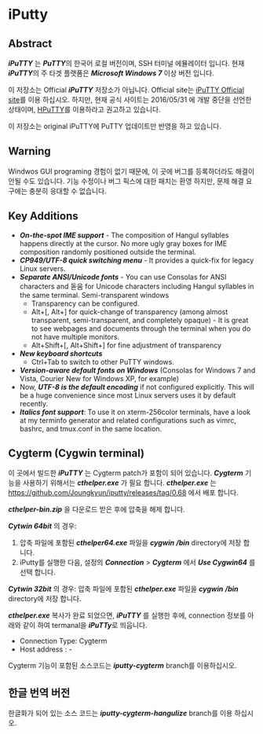 iPutty
===

## Abstract

***iPuTTY*** 는 ***PuTTY***의 한국어 로컬 버전이며, SSH 터미널 에뮬레이터 입니다. 현재 ***iPuTTY***의 주 타겟 플랫폼은 ***Microsoft Windows 7*** 이상 버전 입니다.

이 저장소는 Official ***iPuTTY*** 저장소가 아닙니다. Official site는 [iPuTTY Official site](https://bitbucket.org/daybreaker/iputty/)를 이용 하십시오. 하지만, 현재 공식 사이트는 2016/05/31 에 개발 중단을 선언한 상태이며, [HPuTTY]( https://github.com/teamnop/HPuTTY)를 이용하라고 권고하고 있습니다.

이 저장소는 original iPuTTY에 PuTTY 업데이트만 반영을 하고 있습니다.

## Warning

Windwos GUI programing 경험이 없기 때문에, 이 곳에 버그를 등록하더라도 해결이 안될 수도 있습니다. 기능 수정이나 버그 픽스에 대한 패치는 환영 하지만, 문제 해결 요구에는 충분히 응대할 수 없습니다.

## Key Additions

 * ***On-the-spot IME support*** - The composition of Hangul syllables happens directly at the cursor. No more ugly gray boxes for IME composition randomly positioned outside the terminal.
 * ***CP949/UTF-8 quick switching menu*** - It provides a quick-fix for legacy Linux servers.
 * ***Separate ANSI/Unicode fonts*** - You can use Consolas for ANSI characters and 돋움 for Unicode characters including Hangul syllables in the same terminal.
Semi-transparent windows
   * Transparency can be configured.
   * Alt+[, Alt+] for quick-change of transparency (among almost transparent, semi-transparent, and completely opaque) - It is great to see webpages and documents through the terminal when you do not have multiple monitors.
   * Alt+Shift+[, Alt+Shift+] for fine adjustment of transparency
 * ***New keyboard shortcuts***
   * Ctrl+Tab to switch to other PuTTY windows.
 * ***Version-aware default fonts on Windows*** (Consolas for Windows 7 and Vista, Courier New for Windows XP, for example)
 * Now, ***UTF-8 is the default encoding*** if not configured explicitly. This will be a huge convenience since most Linux servers uses it by default recently.
 * ***Italics font support***: To use it on xterm-256color terminals, have a look at my terminfo generator and related configurations such as vimrc, bashrc, and tmux.conf in the same location.

## Cygterm (Cygwin terminal)

이 곳에서 빌드한 ***iPuTTY*** 는 Cygterm patch가 포함이 되어 있습니다. ***Cygterm*** 기능을 사용하기 위해서는 ***cthelper.exe*** 가 필요 합니다. ***cthelper.exe*** 는 https://github.com/Joungkyun/iputty/releases/tag/0.68 에서 배포 합니다.

***cthelper-bin.zip*** 을 다운로드 받은 후에 압축을 해제 합니다.

***Cytwin 64bit*** 의 경우:
  1. 압축 파일에 포함된 ***cthelper64.exe*** 파일을 ***cygwin*** ***/bin*** directory에 저장 합니다.
  2. iPutty를 실행한 다음, 설정의 ***Connection*** > ***Cygterm*** 에서 ***Use Cygwin64*** 를 선택 합니다.

***Cytwin 32bit*** 의 경우:
	압축 파일에 포함된 ***cthelper.exe*** 파일을 ***cygwin*** ***/bin*** directory에 저장 합니다.

***cthelper.exe*** 복사가 완료 되었으면, ***iPuTTY*** 를 실행한 후에, connection 정보를 아래와 같이 하여 termanal을 ***iPuTTy***로 띄웁니다.

 * Connection Type: Cygterm
 * Host address   : -

Cygterm 기능이 포함된 소스코드는 ***iputty-cygterm*** branch를 이용하십시오.

## 한글 번역 버전

한글화가 되어 있는 소스 코드는 ***iputty-cygterm-hangulize*** branch를 이용 하십시오.

